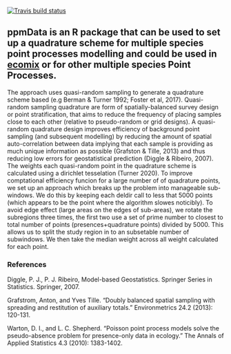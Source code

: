 [![Travis build
status](https://travis-ci.org/skiptoniam/ppmData.svg?branch=master)](https://travis-ci.org/skiptoniam/ppmData)

## ppmData is an R package that can be used to set up a quadrature scheme for multiple species point processes modelling and could be used in [ecomix](https://github.com/skiptoniam/ecomix) or for other multiple species Point Processes.

The approach uses quasi-random sampling to generate a quadrature scheme
based (e.g Berman & Turner 1992; Foster et al, 2017). Quasi-random
sampling quadrature are form of spatially-balanced survey design or
point stratification, that aims to reduce the frequency of placing
samples close to each other (relative to pseudo-random or grid designs).
A quasi-random quadrature design improves efficiency of background point
sampling (and subsequent modelling) by reducing the amount of spatial
auto-correlation between data implying that each sample is providing as
much unique information as possible (Grafston & Tille, 2013) and thus
reducing low errors for geostatistical prediction (Diggle & Ribeiro,
2007). The weights each quasi-random point in the quadrature scheme is
calculated using a dirichlet tesselation (Turner 2020). To improve
comptational efficiency  funcion for a large number of of quadrature
points, we set up an approach which breaks up the problem into
manageable sub-windows. We do this by keeping each deldir call to less
that 5000 points (which appears to be the point where the algorithm
slowes noticibly). To avoid edge effect (large areas on the edges of
sub-areas), we rotate the subregions three times, the first two use a
set of prime number to closest to total number of points
(presences+quadrature points) divided by 5000. This allows us to split
the study region in to an subsetable number of subwindows. We then take
the median weight across all weight calculated for each point.

### References

Diggle, P. J., P. J. Ribeiro, Model-based Geostatistics. Springer Series
in Statistics. Springer, 2007.

Grafstrom, Anton, and Yves Tille. “Doubly balanced spatial sampling with
spreading and restitution of auxiliary totals.” Environmetrics 24.2
(2013): 120-131.

Warton, D. I., and L. C. Shepherd. “Poisson point process models solve
the pseudo-absence problem for presence-only data in ecology.” The
Annals of Applied Statistics 4.3 (2010): 1383-1402.
